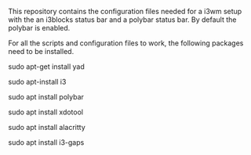 This repository contains the configuration files needed for a i3wm setup with the
an i3blocks status bar and a polybar status bar.
By default the polybar is enabled.

For all the scripts and configuration files to work, the following packages need to be installed.

sudo apt-get install yad

sudo apt-install i3

sudo apt install polybar

sudo apt install xdotool

sudo apt install alacritty

sudo apt install i3-gaps
